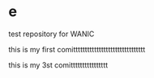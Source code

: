 # e
test repository for WANIC

this is my first comittttttttttttttttttttttttttttttt

this is my 3st comitttttttttttttttt

